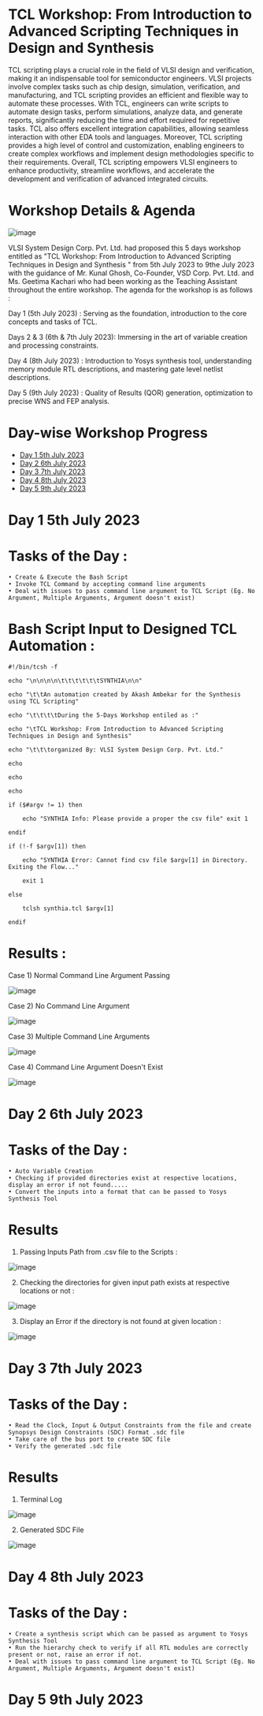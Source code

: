# TCL Workshop: From Introduction to Advanced Scripting Techniques in Design and Synthesis

TCL scripting plays a crucial role in the field of VLSI design and verification, making it an indispensable tool for semiconductor engineers. VLSI projects involve complex tasks such as chip design, simulation, verification, and manufacturing, and TCL scripting provides an efficient and flexible way to automate these processes. With TCL, engineers can write scripts to automate design tasks, perform simulations, analyze data, and generate reports, significantly reducing the time and effort required for repetitive tasks. TCL also offers excellent integration capabilities, allowing seamless interaction with other EDA tools and languages. Moreover, TCL scripting provides a high level of control and customization, enabling engineers to create complex workflows and implement design methodologies specific to their requirements. Overall, TCL scripting empowers VLSI engineers to enhance productivity, streamline workflows, and accelerate the development and verification of advanced integrated circuits.

# Workshop Details & Agenda

![image](https://github.com/akash-ambekar/VSD-5-DAYS-TCL-SCRIPTING-WORKSHOP/assets/100372947/97e1264e-31a7-4539-a21b-639e3dd31e13)

VLSI System Design Corp. Pvt. Ltd. had proposed this 5 days workshop entitled as "TCL Workshop: From Introduction to Advanced Scripting Techniques in Design and Synthesis
" from 5th July 2023 to 9the July 2023 with the guidance of Mr. Kunal Ghosh, Co-Founder, VSD Corp. Pvt. Ltd. and Ms. Geetima Kachari who had been working as the Teaching Assistant throughout the entire workshop. The agenda for the workshop is as follows :

Day 1 (5th July 2023) : Serving as the foundation, introduction to the core concepts and tasks of TCL. 

Days 2 & 3 (6th & 7th July 2023): Immersing in the art of variable creation and processing constraints. 

Day 4 (8th July 2023) : Introduction to Yosys synthesis tool, understanding memory module RTL descriptions, and mastering gate level netlist descriptions.

Day 5 (9th July 2023) : Quality of Results (QOR) generation, optimization to precise WNS and FEP analysis.

# Day-wise Workshop Progress

- [Day 1 5th July 2023](#Day-1-5th-July-2023)
- [Day 2 6th July 2023](#Day-2-6th-July-2023)
- [Day 3 7th July 2023](#Day-3-7th-July-2023)
- [Day 4 8th July 2023](#Day-4-8th-July-2023)
- [Day 5 9th July 2023](#Day-5-9th-July-2023)

# Day 1  5th July 2023

# Tasks of the Day :

    • Create & Execute the Bash Script
    • Invoke TCL Command by accepting command line arguments
    • Deal with issues to pass command line argument to TCL Script (Eg. No Argument, Multiple Arguments, Argument doesn't exist)

# Bash Script Input to Designed TCL Automation :


    #!/bin/tcsh -f
    
    echo "\n\n\n\n\t\t\t\t\t\tSYNTHIA\n\n"
    
    echo "\t\tAn automation created by Akash Ambekar for the Synthesis using TCL Scripting"
    
    echo "\t\t\t\tDuring the 5-Days Workshop entiled as :"
    
    echo "\tTCL Workshop: From Introduction to Advanced Scripting Techniques in Design and Synthesis"
    
    echo "\t\t\torganized By: VLSI System Design Corp. Pvt. Ltd."
    
    echo
    
    echo 
    
    echo
    
    if ($#argv != 1) then
    
        echo "SYNTHIA Info: Please provide a proper the csv file" exit 1
        
    endif
    
    if (!-f $argv[1]) then
    
        echo "SYNTHIA Error: Cannot find csv file $argv[1] in Directory. Exiting the Flow..."
        
        exit 1
        
    else
    
        tclsh synthia.tcl $argv[1]
        
    endif

# Results : 

Case 1) Normal Command Line Argument Passing

![image](https://github.com/akash-ambekar/VSD-5-DAYS-TCL-SCRIPTING-WORKSHOP/assets/100372947/b1be5101-3f8d-476d-8156-144e051716a4)

Case 2) No Command Line Argument

![image](https://github.com/akash-ambekar/VSD-5-DAYS-TCL-SCRIPTING-WORKSHOP/assets/100372947/d22920ec-11b0-4335-99c2-320b56c3575d)

Case 3) Multiple Command Line Arguments

![image](https://github.com/akash-ambekar/VSD-5-DAYS-TCL-SCRIPTING-WORKSHOP/assets/100372947/7f4373c8-3e55-4243-bc12-c193d8d39695)

Case 4) Command Line Argument Doesn't Exist

![image](https://github.com/akash-ambekar/VSD-5-DAYS-TCL-SCRIPTING-WORKSHOP/assets/100372947/566fea5d-3cd7-4902-af2a-03e406768235)


# Day 2 6th July 2023

# Tasks of the Day :

    • Auto Variable Creation
    • Checking if provided directories exist at respective locations, display an error if not found.....
    • Convert the inputs into a format that can be passed to Yosys Synthesis Tool

# Results 

1) Passing Inputs Path from .csv file to the Scripts :

![image](https://github.com/akash-ambekar/VSD-5-DAYS-TCL-SCRIPTING-WORKSHOP/assets/100372947/f6be436e-d4fa-4877-9be8-e9c02362d873)

2) Checking the directories for given input path exists at respective locations or not :

![image](https://github.com/akash-ambekar/VSD-5-DAYS-TCL-SCRIPTING-WORKSHOP/assets/100372947/e26ff860-a5f2-431c-8b68-2a8d4a3271b8)

3) Display an Error if the directory is not found at given location :

![image](https://github.com/akash-ambekar/VSD-5-DAYS-TCL-SCRIPTING-WORKSHOP/assets/100372947/ad894d25-b412-4f3d-b09c-1cd070b1e5cd)

# Day 3 7th July 2023

# Tasks of the Day :

    • Read the Clock, Input & Output Constraints from the file and create Synopsys Design Constraints (SDC) Format .sdc file
    • Take care of the bus port to create SDC file
    • Verify the generated .sdc file

# Results 

1) Terminal Log

![image](https://github.com/akash-ambekar/VSD-5-DAYS-TCL-SCRIPTING-WORKSHOP/assets/100372947/f2be94c5-21b4-4c34-a6d5-25cdb31b8e62)


2) Generated SDC File

![image](https://github.com/akash-ambekar/VSD-5-DAYS-TCL-SCRIPTING-WORKSHOP/assets/100372947/b5ce8555-2bc4-4800-9be8-966a64de2aa1)


# Day 4 8th July 2023

# Tasks of the Day :

    • Create a synthesis script which can be passed as argument to Yosys Synthesis Tool
    • Run the hierarchy check to verify if all RTL modules are correctly present or not, raise an error if not.
    • Deal with issues to pass command line argument to TCL Script (Eg. No Argument, Multiple Arguments, Argument doesn't exist)

# Day 5 9th July 2023
